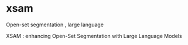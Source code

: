 # xsam
Open-set segmentation , large language 


XSAM : enhancing Open-Set Segmentation with Large Language Models
